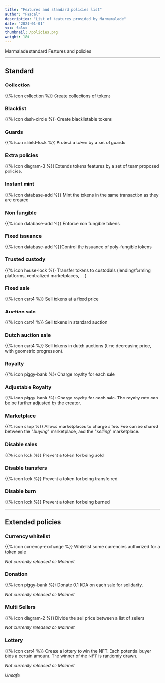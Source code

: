 ```yaml
---
title: "Features and standard policies list"
author: "Pascal"
description: "List of features provided by Marmamalade"
date: "2024-01-01"
toc: false
thumbnail: /policies.png
weight: 180
---
```

Marmalade standard Features and policies

---

<style>
.bi {
  display: inline-block;
  height: 3.0rem;
  width: 3.0rem;
  top: -0.25rem;
  position: relative;
}
</style>


## Standard

### Collection

{{% icon collection %}} Create collections of tokens

### Blacklist

{{% icon dash-circle %}}  Create blacklistable tokens

### Guards

{{% icon shield-lock %}} Protect a token by a set of guards

### Extra policies

{{% icon diagram-3 %}} Extends tokens features by a set of team proposed policies.

### Instant mint

{{% icon database-add %}} Mint the tokens in the same transaction as they are created

### Non fungible

{{% icon database-add %}} Enforce non fungible tokens

### Fixed issuance

{{% icon database-add %}}Control the issuance of poly-fungible tokens

### Trusted custody

{{% icon house-lock %}} Transfer tokens to custodials (lending/farming platforms, centralized marketplaces, ... )

### Fixed sale

{{% icon cart4 %}} Sell tokens at a fixed price


### Auction sale

{{% icon cart4 %}} Sell tokens in standard auction

### Dutch auction sale

{{% icon cart4 %}} Sell tokens in dutch auctions (time decreasing price, with geometric progression).

### Royalty

{{% icon piggy-bank %}} Charge royalty for each sale

### Adjustable Royalty

{{% icon piggy-bank %}} Charge royalty for each sale. The royalty rate can be be further adjusted by the creator.


### Marketplace

{{% icon shop %}}  Allows marketplaces to charge a fee. Fee can be shared between the "*buying*" marketplace, and the "*selling*" marketplace.

### Disable sales

{{% icon lock %}} Prevent a token for being sold

### Disable transfers

{{% icon lock %}} Prevent a token for being transferred

### Disable burn

{{% icon lock %}} Prevent a token for being burned

---

## Extended policies

### Currency whitelist

{{% icon currency-exchange %}} Whitelist some currencies authorized for a token sale

*Not currently released on Mainnet*

### Donation

{{% icon piggy-bank %}} Donate 0.1 KDA on each sale for solidarity.

*Not currently released on Mainnet*

### Multi Sellers

{{% icon diagram-2 %}} Divide the sell price between a list of sellers

*Not currently released on Mainnet*

### Lottery

{{% icon cart4 %}} Create a lottery to win the NFT. Each potential buyer bids a certain amount. The winner of the NFT is randomly drawn.

*Not currently released on Mainnet*

*Unsafe*
